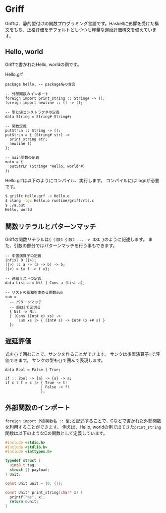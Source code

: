 # Griff

Griffは、静的型付けの関数プログラミング言語です。Haskellに影響を受けた構文をもち、正格評価をデフォルトとしつつも軽量な遅延評価構文を備えています。

## Hello, world

Griffで書かれたHello, worldの例です。

Hello.grf
```
package hello; -- package名の宣言

-- 外部関数のインポート
foreign import print_string :: String# -> ();
foreign import newline :: () -> ();

-- 型と値コンストラクタの定義
data String = String# String#;

-- 関数定義
putStrLn :: String -> ();
putStrLn = { (String# str) ->
  print_string str;
  newline ()
};

-- main関数の定義
main = {
  putStrLn (String# "Hello, world"#)
};
```

Hello.grfは以下のようにコンパイル、実行します。
コンパイルにはlibgcが必要です。

```sh
$ griffc Hello.grf -o Hello.o
$ clang -lgc Hello.o runtime/griff/rts.c
$ ./a.out
Hello, world
```

## 関数リテラルとパターンマッチ

Griffの関数リテラルは`{ 引数1 引数2 ... -> 本体 }`のように記述します。
また、引数の部分ではパターンマッチを行う事もできます。

```
-- 中置演算子の定義
infixl 0 (|>);
(|>) :: a -> (a -> b) -> b;
(|>) = {x f -> f x};

-- 連結リストの定義
data List a = Nil | Cons a (List a);

-- リストの総和を求める関数sum
sum =
  -- パターンマッチ
  -- 節は|で区切る
  { Nil -> Nil
  | (Cons (Int# x) xs) ->
      sum xs |> { (Int# s) -> Int# (x +# s) }
  };
```

## 遅延評価

式を`{}`で囲むことで、サンクを作ることができます。
サンクは後置演算子`!`で評価できます。
サンクの型も`{}`で囲んで表現します。

```
data Bool = False | True;

if :: Bool -> {a} -> {a} -> a;
if c t f = c |> { True -> t!
                | False -> f!
                };
```

## 外部関数のインポート

`foreign import 外部関数名 :: 型;`と記述することで、Cなどで書かれた外部関数を利用することができます。
例えば、Hello, worldの例で出てきた`print_string`関数は以下のようなCの関数として定義しています。

```c
#include <stdio.h>
#include <stdlib.h>
#include <inttypes.h>

typedef struct {
  uint8_t tag;
  struct {} payload;
} Unit;

const Unit unit = {0, {}};

const Unit* print_string(char* x) {
  printf("%s", x);
  return &unit;
}
```